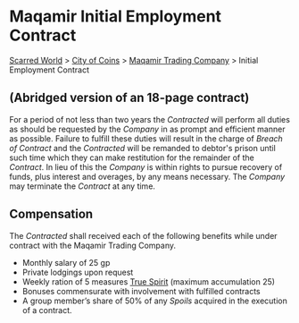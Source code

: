 # Maqamir Initial Employment Contract
[Scarred World](./readme.md) > [City of Coins](./city-of-coins.md) > [Maqamir Trading Company](./maqamir.md) > Initial Employment Contract

## (Abridged version of an 18-page contract)
For a period of not less than two years the *Contracted* will perform all duties as should be requested by the *Company* in as prompt and efficient manner as possible. Failure to fulfill these duties will result in the charge of *Breach of Contract* and the *Contracted* will be remanded to debtor's prison until such time which they can make restitution for the remainder of the *Contract*. In lieu of this the *Company* is within rights to pursue recovery of funds, plus interest and overages, by any means necessary. The *Company* may terminate the *Contract* at any time.

## Compensation
The *Contracted* shall received each of the following benefits while under contract with the Maqamir Trading Company.
* Monthly salary of 25 gp
* Private lodgings upon request
* Weekly ration of 5 measures [True Spirit](./spirits.md) (maximum accumulation 25)
* Bonuses commensurate with involvement with fulfilled contracts
* A group member’s share of 50% of any *Spoils* acquired in the execution of a contract.
